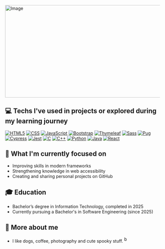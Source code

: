 <img width="900" height="300" alt="Image" src="https://github.com/user-attachments/assets/e62c6d59-ddcf-404b-9e12-5db4e358d5b7" />

## 💻 Techs I've used in projects or explored during my learning journey

[![HTML5](https://img.shields.io/badge/HTML5-4b3366?style=flat&logo=html5&logoColor=white)](https://developer.mozilla.org/en-US/docs/Web/HTML) 
[![CSS](https://img.shields.io/badge/CSS-4b3366?style=flat&logo=css3&logoColor=white)](https://developer.mozilla.org/en-US/docs/Web/CSS) 
[![JavaScript](https://img.shields.io/badge/JavaScript-4b3366?style=flat&logo=javascript&logoColor=white)](https://developer.mozilla.org/en-US/docs/Web/JavaScript) 
[![Bootstrap](https://img.shields.io/badge/Bootstrap-4b3366?style=flat&logo=bootstrap&logoColor=white)](https://getbootstrap.com) 
[![Thymeleaf](https://img.shields.io/badge/Thymeleaf-4b3366?style=flat&logo=thymeleaf&logoColor=white)](https://www.thymeleaf.org) 
[![Sass](https://img.shields.io/badge/Sass-4b3366?style=flat&logo=sass&logoColor=white)](https://sass-lang.com) 
[![Pug](https://img.shields.io/badge/Pug-4b3366?style=flat&logo=pug&logoColor=white)](https://pugjs.org) 
[![Cypress](https://img.shields.io/badge/Cypress-4b3366?style=flat&logo=cypress&logoColor=white)](https://www.cypress.io) 
[![Jest](https://img.shields.io/badge/Jest-4b3366?style=flat&logo=jest&logoColor=white)](https://jestjs.io) 
[![C](https://img.shields.io/badge/C-4b3366?style=flat&logo=c&logoColor=white)](https://en.wikipedia.org/wiki/C_(programming_language)) 
[![C++](https://img.shields.io/badge/C++-4b3366?style=flat&logo=c%2B%2B&logoColor=white)](https://en.wikipedia.org/wiki/C%2B%2B) 
[![Python](https://img.shields.io/badge/Python-4b3366?style=flat&logo=python&logoColor=white)](https://www.python.org) 
[![Java](https://img.shields.io/badge/Java-4b3366?style=flat&logo=java&logoColor=white)](https://www.java.com) 
[![React](https://img.shields.io/badge/React-4b3366?style=flat&logo=react&logoColor=white)](https://reactjs.org) 



## 🎯 What I'm currently focused on
- Improving skills in modern frameworks
- Strengthening knowledge in web accessibility 
- Creating and sharing personal projects on GitHub  

## 🎓 Education
- Bachelor’s degree in Information Technology, completed in 2025  
- Currently pursuing a Bachelor's in Software Engineering (since 2025)

## 🎃 More about me
- I like dogs, coffee, photography and cute spooky stuff. <img alt="bat" width="10x" height="20px" src="https://i.pinimg.com/originals/fc/fa/31/fcfa316b33aa1f3c05a67d195ddbb686.gif">
